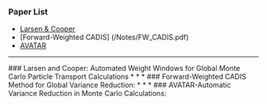 ### Paper List
* [Larsen & Cooper](#LarsenCooper)
* [Forward-Weighted CADIS] (/Notes/FW_CADIS.pdf)
* [AVATAR](#AVATAR)

***


<a name="LarsenCooper"/>
### Larsen and Cooper: Automated Weight Windows for Global Monte Carlo Particle Transport Calculations
*
*
*


<a name="FWCADIS"/>
### Forward-Weighted CADIS Method for Global Variance Reduction:
* 
*
*

<a name="AVATAR"/>
### AVATAR-Automatic Variance Reduction in Monte Carlo Calculations:
